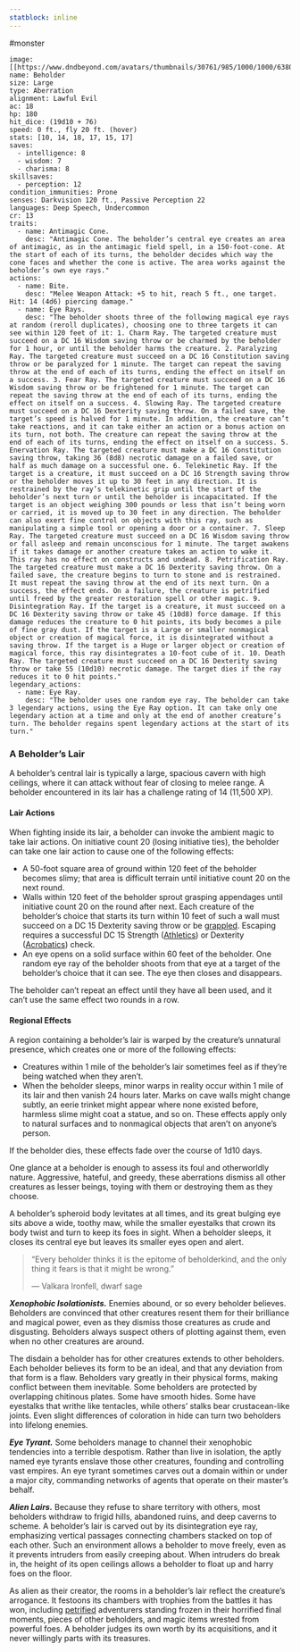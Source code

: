 ```yaml
---
statblock: inline
---
```

 #monster 

```statblock
image: [[https://www.dndbeyond.com/avatars/thumbnails/30761/985/1000/1000/638061102430294654.png]]
name: Beholder
size: Large
type: Aberration
alignment: Lawful Evil
ac: 18
hp: 180
hit_dice: (19d10 + 76)
speed: 0 ft., fly 20 ft. (hover)
stats: [10, 14, 18, 17, 15, 17]
saves:
  - intelligence: 8
  - wisdom: 7
  - charisma: 8
skillsaves:
  - perception: 12
condition_immunities: Prone
senses: Darkvision 120 ft., Passive Perception 22
languages: Deep Speech, Undercommon
cr: 13
traits:
  - name: Antimagic Cone.
    desc: "Antimagic Cone. The beholder’s central eye creates an area of antimagic, as in the antimagic field spell, in a 150-foot-cone. At the start of each of its turns, the beholder decides which way the cone faces and whether the cone is active. The area works against the beholder’s own eye rays."
actions:
  - name: Bite.
    desc: "Melee Weapon Attack: +5 to hit, reach 5 ft., one target. Hit: 14 (4d6) piercing damage."
  - name: Eye Rays.
    desc: "The beholder shoots three of the following magical eye rays at random (reroll duplicates), choosing one to three targets it can see within 120 feet of it: 1. Charm Ray. The targeted creature must succeed on a DC 16 Wisdom saving throw or be charmed by the beholder for 1 hour, or until the beholder harms the creature. 2. Paralyzing Ray. The targeted creature must succeed on a DC 16 Constitution saving throw or be paralyzed for 1 minute. The target can repeat the saving throw at the end of each of its turns, ending the effect on itself on a success. 3. Fear Ray. The targeted creature must succeed on a DC 16 Wisdom saving throw or be frightened for 1 minute. The target can repeat the saving throw at the end of each of its turns, ending the effect on itself on a success. 4. Slowing Ray. The targeted creature must succeed on a DC 16 Dexterity saving throw. On a failed save, the target’s speed is halved for 1 minute. In addition, the creature can’t take reactions, and it can take either an action or a bonus action on its turn, not both. The creature can repeat the saving throw at the end of each of its turns, ending the effect on itself on a success. 5. Enervation Ray. The targeted creature must make a DC 16 Constitution saving throw, taking 36 (8d8) necrotic damage on a failed save, or half as much damage on a successful one. 6. Telekinetic Ray. If the target is a creature, it must succeed on a DC 16 Strength saving throw or the beholder moves it up to 30 feet in any direction. It is restrained by the ray’s telekinetic grip until the start of the beholder’s next turn or until the beholder is incapacitated. If the target is an object weighing 300 pounds or less that isn’t being worn or carried, it is moved up to 30 feet in any direction. The beholder can also exert fine control on objects with this ray, such as manipulating a simple tool or opening a door or a container. 7. Sleep Ray. The targeted creature must succeed on a DC 16 Wisdom saving throw or fall asleep and remain unconscious for 1 minute. The target awakens if it takes damage or another creature takes an action to wake it. This ray has no effect on constructs and undead. 8. Petrification Ray. The targeted creature must make a DC 16 Dexterity saving throw. On a failed save, the creature begins to turn to stone and is restrained. It must repeat the saving throw at the end of its next turn. On a success, the effect ends. On a failure, the creature is petrified until freed by the greater restoration spell or other magic. 9. Disintegration Ray. If the target is a creature, it must succeed on a DC 16 Dexterity saving throw or take 45 (10d8) force damage. If this damage reduces the creature to 0 hit points, its body becomes a pile of fine gray dust. If the target is a Large or smaller nonmagical object or creation of magical force, it is disintegrated without a saving throw. If the target is a Huge or larger object or creation of magical force, this ray disintegrates a 10-foot cube of it. 10. Death Ray. The targeted creature must succeed on a DC 16 Dexterity saving throw or take 55 (10d10) necrotic damage. The target dies if the ray reduces it to 0 hit points."
legendary_actions:
  - name: Eye Ray.
    desc: "The beholder uses one random eye ray. The beholder can take 3 legendary actions, using the Eye Ray option. It can take only one legendary action at a time and only at the end of another creature’s turn. The beholder regains spent legendary actions at the start of its turn."
```

### A Beholder’s Lair

A beholder’s central lair is typically a large, spacious cavern with high ceilings, where it can attack without fear of closing to melee range. A beholder encountered in its lair has a challenge rating of 14 (11,500 XP).

#### Lair Actions

When fighting inside its lair, a beholder can invoke the ambient magic to take lair actions. On initiative count 20 (losing initiative ties), the beholder can take one lair action to cause one of the following effects:

-   A 50-foot square area of ground within 120 feet of the beholder becomes slimy; that area is difficult terrain until initiative count 20 on the next round.
-   Walls within 120 feet of the beholder sprout grasping appendages until initiative count 20 on the round after next. Each creature of the beholder’s choice that starts its turn within 10 feet of such a wall must succeed on a DC 15 Dexterity saving throw or be [grappled](https://www.dndbeyond.com/compendium/rules/basic-rules/appendix-a-conditions#Grappled). Escaping requires a successful DC 15 Strength ([Athletics](https://www.dndbeyond.com/compendium/rules/basic-rules/using-ability-scores#Athletics)) or Dexterity ([Acrobatics](https://www.dndbeyond.com/compendium/rules/basic-rules/using-ability-scores#Acrobatics)) check.
-   An eye opens on a solid surface within 60 feet of the beholder. One random eye ray of the beholder shoots from that eye at a target of the beholder’s choice that it can see. The eye then closes and disappears.

The beholder can’t repeat an effect until they have all been used, and it can’t use the same effect two rounds in a row.

#### Regional Effects

A region containing a beholder’s lair is warped by the creature’s unnatural presence, which creates one or more of the following effects:

-   Creatures within 1 mile of the beholder’s lair sometimes feel as if they’re being watched when they aren’t.
-   When the beholder sleeps, minor warps in reality occur within 1 mile of its lair and then vanish 24 hours later. Marks on cave walls might change subtly, an eerie trinket might appear where none existed before, harmless slime might coat a statue, and so on. These effects apply only to natural surfaces and to nonmagical objects that aren’t on anyone’s person.

If the beholder dies, these effects fade over the course of 1d10 days.

One glance at a beholder is enough to assess its foul and otherworldly nature. Aggressive, hateful, and greedy, these aberrations dismiss all other creatures as lesser beings, toying with them or destroying them as they choose.

A beholder’s spheroid body levitates at all times, and its great bulging eye sits above a wide, toothy maw, while the smaller eyestalks that crown its body twist and turn to keep its foes in sight. When a beholder sleeps, it closes its central eye but leaves its smaller eyes open and alert.

> “Every beholder thinks it is the epitome of beholderkind, and the only thing it fears is that it might be wrong.”
> 
> — Valkara Ironfell, dwarf sage

_**Xenophobic Isolationists.**_ Enemies abound, or so every beholder believes. Beholders are convinced that other creatures resent them for their brilliance and magical power, even as they dismiss those creatures as crude and disgusting. Beholders always suspect others of plotting against them, even when no other creatures are around.

The disdain a beholder has for other creatures extends to other beholders. Each beholder believes its form to be an ideal, and that any deviation from that form is a flaw. Beholders vary greatly in their physical forms, making conflict between them inevitable. Some beholders are protected by overlapping chitinous plates. Some have smooth hides. Some have eyestalks that writhe like tentacles, while others’ stalks bear crustacean-like joints. Even slight differences of coloration in hide can turn two beholders into lifelong enemies.

_**Eye Tyrant.**_ Some beholders manage to channel their xenophobic tendencies into a terrible despotism. Rather than live in isolation, the aptly named eye tyrants enslave those other creatures, founding and controlling vast empires. An eye tyrant sometimes carves out a domain within or under a major city, commanding networks of agents that operate on their master’s behalf.

_**Alien Lairs.**_ Because they refuse to share territory with others, most beholders withdraw to frigid hills, abandoned ruins, and deep caverns to scheme. A beholder’s lair is carved out by its disintegration eye ray, emphasizing vertical passages connecting chambers stacked on top of each other. Such an environment allows a beholder to move freely, even as it prevents intruders from easily creeping about. When intruders do break in, the height of its open ceilings allows a beholder to float up and harry foes on the floor.

As alien as their creator, the rooms in a beholder’s lair reflect the creature’s arrogance. It festoons its chambers with trophies from the battles it has won, including [petrified](https://www.dndbeyond.com/compendium/rules/basic-rules/appendix-a-conditions#Petrified) adventurers standing frozen in their horrified final moments, pieces of other beholders, and magic items wrested from powerful foes. A beholder judges its own worth by its acquisitions, and it never willingly parts with its treasures.
